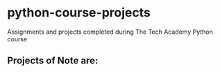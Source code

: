 # python-course-projects
 Assignments and projects completed during The Tech Academy Python course
 
 ## Projects of Note are:
 
